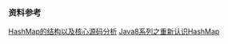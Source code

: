 ### 资料参考
[HashMap的结构以及核心源码分析](https://www.cnblogs.com/sxkgeek/p/9341350.html)
[Java8系列之重新认识HashMap](https://www.jianshu.com/p/8a05e6e986a3)
